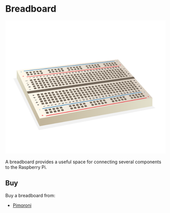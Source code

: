 # Breadboard

![breadboard](breadboard.png)

A breadboard provides a useful space for connecting several components to the Raspberry Pi.

## Buy

Buy a breadboard from:

- [Pimoroni](http://shop.pimoroni.com/products/colourful-mini-breadboard)
